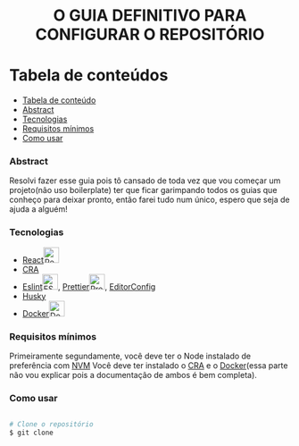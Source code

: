 <div align="center">

</div>

<h1 align="center">O GUIA DEFINITIVO PARA CONFIGURAR O REPOSITÓRIO</h1>

# Tabela de conteúdos

<!--ts-->

- [Tabela de conteúdo](#tabela-de-conteudo)
- [Abstract](#abstract)
- [Tecnologias](#Tecnologias)
- [Requisitos mínimos](#abstract)
- [Como usar](#como-usar)
<!--te-->

### Abstract

Resolvi fazer esse guia pois tô cansado de toda vez que vou começar um projeto(não uso boilerplate) ter que ficar
garimpando todos os guias que conheço para deixar pronto, então farei tudo num único, espero que seja de ajuda a alguém!

### Tecnologias

- [React](https://pt-br.reactjs.org/)<img src="https://github.com/girordo/geticon/blob/master/logos/react.svg" alt="React" width="28px" height="28px">
- [CRA](https://create-react-app.dev/)
- [Eslint](https://eslint.org/)<img src="https://github.com/girordo/geticon/blob/master/logos/eslint.svg" alt="ESLint" width="28px" height="28px">, [Prettier](https://prettier.io/)<img src="https://github.com/girordo/geticon/blob/master/logos/prettier.svg" alt="Prettier" width="28px" height="28px">, [EditorConfig](https://editorconfig.org/)
- [Husky](https://typicode.github.io/husky/)
- [Docker](https://www.docker.com/)<img src="https://github.com/girordo/geticon/blob/master/logos/docker.svg" alt="Docker" width="28px" height="28px">

### Requisitos mínimos

Primeiramente segundamente, você deve ter o Node instalado de preferência com [NVM](https://github.com/nvm-sh/nvm)
Você deve ter instalado o [CRA](https://create-react-app.dev/docs/getting-started/) e o
[Docker](https://docs.docker.com/)(essa parte não vou explicar pois a documentação de ambos é bem completa).

### Como usar

```bash

# Clone o repositório
$ git clone

```
